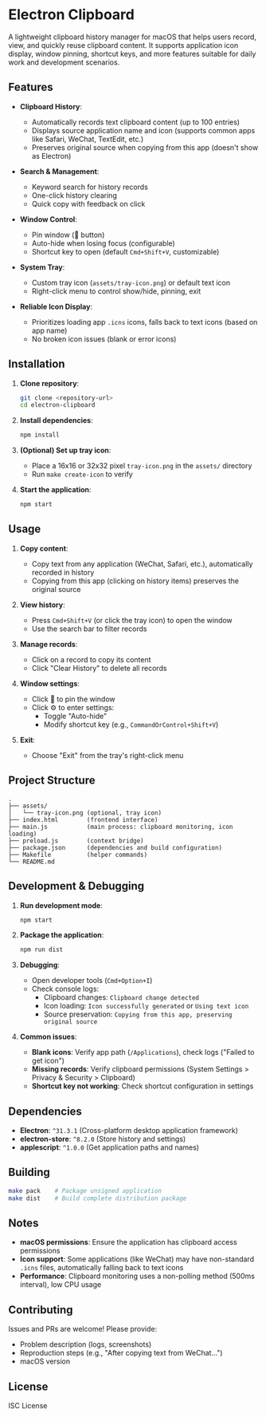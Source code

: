# Electron Clipboard

A lightweight clipboard history manager for macOS that helps users record, view, and quickly reuse clipboard content. It supports application icon display, window pinning, shortcut keys, and more features suitable for daily work and development scenarios.

## Features

- **Clipboard History**:
  - Automatically records text clipboard content (up to 100 entries)
  - Displays source application name and icon (supports common apps like Safari, WeChat, TextEdit, etc.)
  - Preserves original source when copying from this app (doesn't show as Electron)

- **Search & Management**:
  - Keyword search for history records
  - One-click history clearing
  - Quick copy with feedback on click

- **Window Control**:
  - Pin window (📍 button)
  - Auto-hide when losing focus (configurable)
  - Shortcut key to open (default `Cmd+Shift+V`, customizable)

- **System Tray**:
  - Custom tray icon (`assets/tray-icon.png`) or default text icon
  - Right-click menu to control show/hide, pinning, exit

- **Reliable Icon Display**:
  - Prioritizes loading app `.icns` icons, falls back to text icons (based on app name)
  - No broken icon issues (blank or error icons)

## Installation

1. **Clone repository**:
   ```bash
   git clone <repository-url>
   cd electron-clipboard
   ```

2. **Install dependencies**:
   ```bash
   npm install
   ```

3. **(Optional) Set up tray icon**:
   - Place a 16x16 or 32x32 pixel `tray-icon.png` in the `assets/` directory
   - Run `make create-icon` to verify

4. **Start the application**:
   ```bash
   npm start
   ```

## Usage

1. **Copy content**:
   - Copy text from any application (WeChat, Safari, etc.), automatically recorded in history
   - Copying from this app (clicking on history items) preserves the original source

2. **View history**:
   - Press `Cmd+Shift+V` (or click the tray icon) to open the window
   - Use the search bar to filter records

3. **Manage records**:
   - Click on a record to copy its content
   - Click "Clear History" to delete all records

4. **Window settings**:
   - Click 📍 to pin the window
   - Click ⚙️ to enter settings:
     - Toggle "Auto-hide"
     - Modify shortcut key (e.g., `CommandOrControl+Shift+V`)

5. **Exit**:
   - Choose "Exit" from the tray's right-click menu

## Project Structure

```
.
├── assets/
│   └── tray-icon.png (optional, tray icon)
├── index.html        (frontend interface)
├── main.js           (main process: clipboard monitoring, icon loading)
├── preload.js        (context bridge)
├── package.json      (dependencies and build configuration)
├── Makefile          (helper commands)
└── README.md
```

## Development & Debugging

1. **Run development mode**:
   ```bash
   npm start
   ```

2. **Package the application**:
   ```bash
   npm run dist
   ```

3. **Debugging**:
   - Open developer tools (`Cmd+Option+I`)
   - Check console logs:
     - Clipboard changes: `Clipboard change detected`
     - Icon loading: `Icon successfully generated` or `Using text icon`
     - Source preservation: `Copying from this app, preserving original source`

4. **Common issues**:
   - **Blank icons**: Verify app path (`/Applications`), check logs ("Failed to get icon")
   - **Missing records**: Verify clipboard permissions (System Settings > Privacy & Security > Clipboard)
   - **Shortcut key not working**: Check shortcut configuration in settings

## Dependencies

- **Electron**: `^31.3.1` (Cross-platform desktop application framework)
- **electron-store**: `^8.2.0` (Store history and settings)
- **applescript**: `^1.0.0` (Get application paths and names)

## Building

```bash
make pack    # Package unsigned application
make dist    # Build complete distribution package
```

## Notes

- **macOS permissions**: Ensure the application has clipboard access permissions
- **Icon support**: Some applications (like WeChat) may have non-standard `.icns` files, automatically falling back to text icons
- **Performance**: Clipboard monitoring uses a non-polling method (500ms interval), low CPU usage

## Contributing

Issues and PRs are welcome! Please provide:
- Problem description (logs, screenshots)
- Reproduction steps (e.g., "After copying text from WeChat...")
- macOS version

## License

ISC License